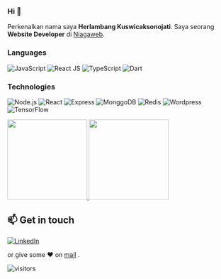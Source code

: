 ### Hi  👋

Perkenalkan nama saya **Herlambang Kuswicaksonojati**.
Saya seorang **Website Developer** di [Niagaweb](https://www.niagaweb.co.id/).

### Languages
![JavaScript](https://img.shields.io/badge/-JavaScript-000?&logo=JavaScript)
![React JS](https://img.shields.io/badge/-React-000?&logo=React)
![TypeScript](https://img.shields.io/badge/-TypeScript-000?&logo=TypeScript)
![Dart](https://img.shields.io/badge/-Dart-000?&logo=Dart)


### Technologies
![Node.js](https://img.shields.io/badge/-Node.js-000?&logo=node.js)
![React](https://img.shields.io/badge/-React-000?&logo=React)
![Express](https://img.shields.io/badge/-Express-000?&logo=Express)
![MonggoDB](https://img.shields.io/badge/-MonggoDB-000?&logo=MonggoDB)
![Redis](https://img.shields.io/badge/-Redis-000?&logo=Redis)
![Wordpress](https://img.shields.io/badge/-Wordpress-000?&logo=Wordpress)
![TensorFlow](https://img.shields.io/badge/-TensorFlow-000?&logo=TensorFlow)



<p align="left">
<a href="https://github.com/HerlambangK">
  <img height="180em" src="https://github-readme-stats-eight-theta.vercel.app/api?username=gilangadhan&show_icons=true&theme=algolia&include_all_commits=true&count_private=true"/>
  <img height="180em" src="https://github-readme-stats-eight-theta.vercel.app/api/top-langs/?username=gilangadhan&layout=compact&langs_count=8&theme=algolia"/>
</a>
  
  
 ## 📫 Get in touch
[![LinkedIn](https://img.shields.io/badge/LinkedIn-0077B5?style=for-the-badge&logo=linkedin&logoColor=white)](www.linkedin.com/in/herlambangk25
) 


 or give some ♥ on [mail](mailto:herlambangk25@gmail.com) .



![visitors](https://visitor-badge.glitch.me/badge?page_id=adnanazmee/adnanazmee)

<!--
**HerlambangK/HerlambangK** is a ✨ _special_ ✨ repository because its `README.md` (this file) appears on your GitHub profile.

# Halo semua! 

Perkenalkan nama saya **HerlambangK**.\
Here are some ideas to get you started:

- 🔭 I’m currently working on ...
- 🌱 I’m currently learning ...
- 👯 I’m looking to collaborate on ...
- 🤔 I’m looking for help with ...
- 💬 Ask me about ...
- 📫 How to reach me: ...
- 😄 Pronouns: ...
- ⚡ Fun fact: ...
-->
